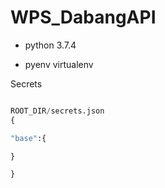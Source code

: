 # WPS_DabangAPI

- python 3.7.4

- pyenv virtualenv

Secrets

```python

ROOT_DIR/secrets.json
{

"base":{

}

}

```
